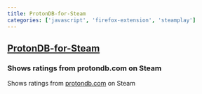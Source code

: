 ```yaml
---
title: ProtonDB-for-Steam
categories: ['javascript', 'firefox-extension', 'steamplay']
---
```

## [ProtonDB-for-Steam](https://github.com/tryton-vanmeer/ProtonDB-for-Steam)

### Shows ratings from protondb.com on Steam

Shows ratings from [protondb.com](https://www.protondb.com/) on Steam
